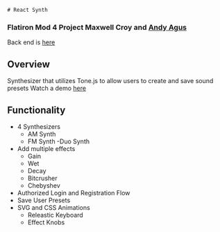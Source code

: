 	# React Synth 

### Flatiron Mod 4 Project Maxwell Croy and [Andy Agus](https://github.com/Andyagus)
Back end is [here](https://github.com/maxcroy1/react-synth-backend.git)

## Overview 

Synthesizer that utilizes Tone.js to allow users to create and save sound presets 
Watch a demo [here](https://vimeo.com/458211076)

## Functionality 
- 4 Synthesizers
	- AM Synth
	- FM Synth
	-Duo Synth
- Add multiple effects
	- Gain 
	- Wet 
	- Decay 
	- Bitcrusher
	- Chebyshev
- Authorized Login and Registration Flow 
- Save User Presets 
- SVG and CSS Animations 
	- Releastic Keyboard 
	- Effect Knobs 


